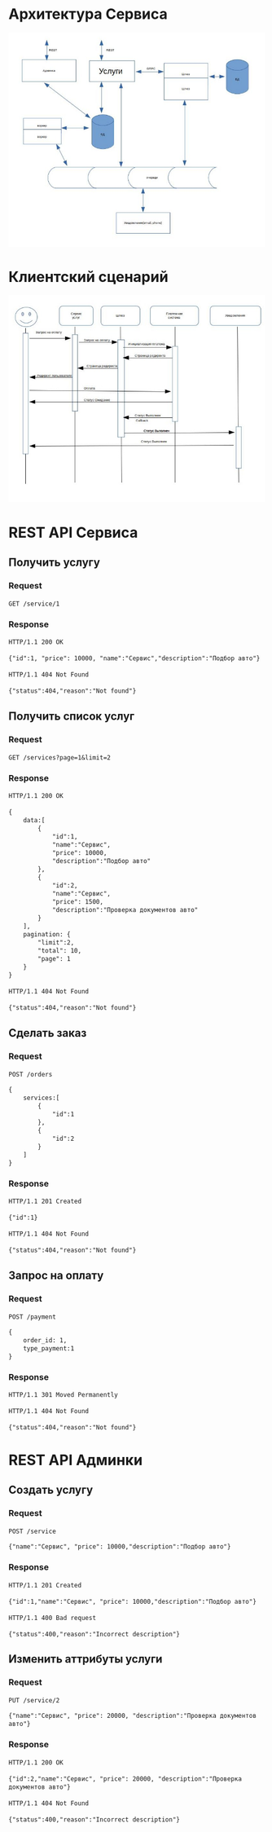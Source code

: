 # Архитектура Сервиса

![bench](picture/архитектура.jpg)

# Клиентский сценарий 

![bench](picture/запрос.jpg)

# REST API Сервиса

## Получить услугу

### Request

`GET /service/1`


### Response

    HTTP/1.1 200 OK

    {"id":1, "price": 10000, "name":"Сервис","description":"Подбор авто"}

    HTTP/1.1 404 Not Found

    {"status":404,"reason":"Not found"}

## Получить список услуг

### Request

`GET /services?page=1&limit=2`


### Response

    HTTP/1.1 200 OK

    {
        data:[
            {
                "id":1,
                "name":"Сервис",
                "price": 10000,
                "description":"Подбор авто"
            },
            {
                "id":2,
                "name":"Сервис",
                "price": 1500,
                "description":"Проверка документов авто"
            }
        ],
        pagination: {
            "limit":2,
            "total": 10,
            "page": 1
        }
    }

    HTTP/1.1 404 Not Found

    {"status":404,"reason":"Not found"}

## Сделать заказ

### Request

`POST /orders`

    {
        services:[
            {
                "id":1
            },
            {
                "id":2
            }
        ]
    }

### Response

    HTTP/1.1 201 Created
    
    {"id":1}

    HTTP/1.1 404 Not Found

    {"status":404,"reason":"Not found"}


## Запрос на оплату

### Request

`POST /payment`

    {
        order_id: 1,
        type_payment:1
    }

### Response

    HTTP/1.1 301 Moved Permanently

    HTTP/1.1 404 Not Found

    {"status":404,"reason":"Not found"}


# REST API Админки

## Создать услугу

### Request

`POST /service`

    {"name":"Сервис", "price": 10000,"description":"Подбор авто"}

### Response

    HTTP/1.1 201 Created

    {"id":1,"name":"Сервис", "price": 10000,"description":"Подбор авто"}

    HTTP/1.1 400 Bad request

    {"status":400,"reason":"Incorrect description"}

## Изменить аттрибуты услуги

### Request

`PUT /service/2`

    {"name":"Сервис", "price": 20000, "description":"Проверка документов авто"}

### Response

    HTTP/1.1 200 OK

    {"id":2,"name":"Сервис", "price": 20000, "description":"Проверка документов авто"}

    HTTP/1.1 404 Not Found

    {"status":400,"reason":"Incorrect description"}
